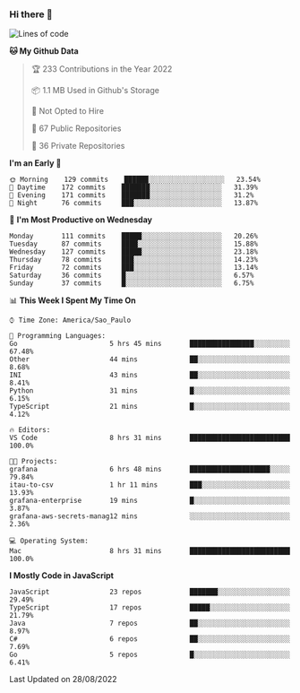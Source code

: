 ### Hi there 👋

<!--
**guicaulada/guicaulada** is a ✨ _special_ ✨ repository because its `README.md` (this file) appears on your GitHub profile.

Here are some ideas to get you started:

- 🔭 I’m currently working on ...
- 🌱 I’m currently learning ...
- 👯 I’m looking to collaborate on ...
- 🤔 I’m looking for help with ...
- 💬 Ask me about ...
- 📫 How to reach me: ...
- 😄 Pronouns: ...
- ⚡ Fun fact: ...
-->

<!--START_SECTION:waka-->
![Lines of code](https://img.shields.io/badge/From%20Hello%20World%20I%27ve%20Written-2.6%20million%20lines%20of%20code-blue)

**🐱 My Github Data** 

> 🏆 233 Contributions in the Year 2022
 > 
> 📦 1.1 MB Used in Github's Storage 
 > 
> 🚫 Not Opted to Hire
 > 
> 📜 67 Public Repositories 
 > 
> 🔑 36 Private Repositories  
 > 
**I'm an Early 🐤** 

```text
🌞 Morning    129 commits    ██████░░░░░░░░░░░░░░░░░░░   23.54% 
🌆 Daytime    172 commits    ███████░░░░░░░░░░░░░░░░░░   31.39% 
🌃 Evening    171 commits    ███████░░░░░░░░░░░░░░░░░░   31.2% 
🌙 Night      76 commits     ███░░░░░░░░░░░░░░░░░░░░░░   13.87%

```
📅 **I'm Most Productive on Wednesday** 

```text
Monday       111 commits    █████░░░░░░░░░░░░░░░░░░░░   20.26% 
Tuesday      87 commits     ████░░░░░░░░░░░░░░░░░░░░░   15.88% 
Wednesday    127 commits    █████░░░░░░░░░░░░░░░░░░░░   23.18% 
Thursday     78 commits     ███░░░░░░░░░░░░░░░░░░░░░░   14.23% 
Friday       72 commits     ███░░░░░░░░░░░░░░░░░░░░░░   13.14% 
Saturday     36 commits     █░░░░░░░░░░░░░░░░░░░░░░░░   6.57% 
Sunday       37 commits     █░░░░░░░░░░░░░░░░░░░░░░░░   6.75%

```


📊 **This Week I Spent My Time On** 

```text
⌚︎ Time Zone: America/Sao_Paulo

💬 Programming Languages: 
Go                       5 hrs 45 mins       ████████████████░░░░░░░░░   67.48% 
Other                    44 mins             ██░░░░░░░░░░░░░░░░░░░░░░░   8.68% 
INI                      43 mins             ██░░░░░░░░░░░░░░░░░░░░░░░   8.41% 
Python                   31 mins             █░░░░░░░░░░░░░░░░░░░░░░░░   6.15% 
TypeScript               21 mins             █░░░░░░░░░░░░░░░░░░░░░░░░   4.12%

🔥 Editors: 
VS Code                  8 hrs 31 mins       █████████████████████████   100.0%

🐱‍💻 Projects: 
grafana                  6 hrs 48 mins       ████████████████████░░░░░   79.84% 
itau-to-csv              1 hr 11 mins        ███░░░░░░░░░░░░░░░░░░░░░░   13.93% 
grafana-enterprise       19 mins             █░░░░░░░░░░░░░░░░░░░░░░░░   3.87% 
grafana-aws-secrets-manag12 mins             ░░░░░░░░░░░░░░░░░░░░░░░░░   2.36%

💻 Operating System: 
Mac                      8 hrs 31 mins       █████████████████████████   100.0%

```

**I Mostly Code in JavaScript** 

```text
JavaScript               23 repos            ███████░░░░░░░░░░░░░░░░░░   29.49% 
TypeScript               17 repos            █████░░░░░░░░░░░░░░░░░░░░   21.79% 
Java                     7 repos             ██░░░░░░░░░░░░░░░░░░░░░░░   8.97% 
C#                       6 repos             ██░░░░░░░░░░░░░░░░░░░░░░░   7.69% 
Go                       5 repos             █░░░░░░░░░░░░░░░░░░░░░░░░   6.41%

```



 Last Updated on 28/08/2022
<!--END_SECTION:waka-->
